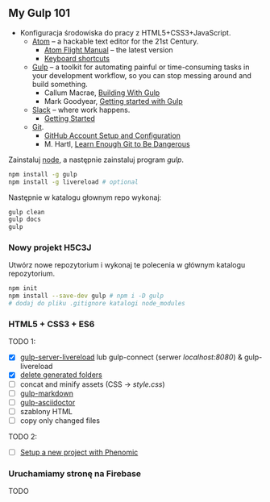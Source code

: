 ## My Gulp 101

- Konfiguracja środowiska do pracy z HTML5+CSS3+JavaScript.
  * [Atom](https://atom.io) – a hackable text editor for the 21st Century.
    - [Atom Flight Manual](https://atom.io/docs/latest/) – the latest version
    - [Keyboard shortcuts](https://github.com/nwinkler/atom-keyboard-shortcuts)
  * [Gulp](http://gulpjs.com) – a toolkit for automating painful or
    time-consuming tasks in your development workflow, so you can stop
    messing around and build something.
    - Callum Macrae, [Building With Gulp](https://www.smashingmagazine.com/2014/06/building-with-gulp/)
    - Mark Goodyear, [Getting started with Gulp](https://markgoodyear.com/2014/01/getting-started-with-gulp/)
  * [Slack](https://slack.com) – where work happens.
    - [Getting Started](https://get.slack.help/hc/en-us/categories/202622877-Slack-Guides)
  * [Git](https://git-scm.com/book/en/v2).
    - [GitHub Account Setup and Configuration](https://git-scm.com/book/en/v2/GitHub-Account-Setup-and-Configuration)
    - M. Hartl, [Learn Enough Git to Be Dangerous](https://www.learnenough.com/git-tutorial)

Zainstaluj [node](https://nodejs.org/en/), a następnie zainstaluj program _gulp_.

```sh
npm install -g gulp
npm install -g livereload # optional
```

Następnie w katalogu głownym repo wykonaj:

```sh
gulp clean
gulp docs
gulp
```

### Nowy projekt H5C3J

Utwórz nowe repozytorium i wykonaj te polecenia w głównym katalogu repozytorium.

```sh
npm init
npm install --save-dev gulp # npm i -D gulp
# dodaj do pliku .gitignore katalogi node_modules
```


### HTML5 + CSS3 + ES6

TODO 1:

- [x] [gulp-server-livereload](https://www.npmjs.com/package/gulp-server-livereload)
  lub gulp-connect (serwer _localhost:8080_) & gulp-livereload
- [x] [delete generated folders](https://github.com/gulpjs/gulp/blob/master/docs/recipes/delete-files-folder.md)
- [ ] concat and minify assets (CSS -> _style.css_)
- [ ] [gulp-markdown](https://www.npmjs.com/package/gulp-markdown)
- [ ] [gulp-asciidoctor](https://github.com/asciidoctor/gulp-asciidoctor)
- [ ] szablony HTML
- [ ] copy only changed files

TODO 2:

- [ ] [Setup a new project with Phenomic](https://phenomic.io/docs/setup/)


### Uruchamiamy stronę na Firebase

TODO
